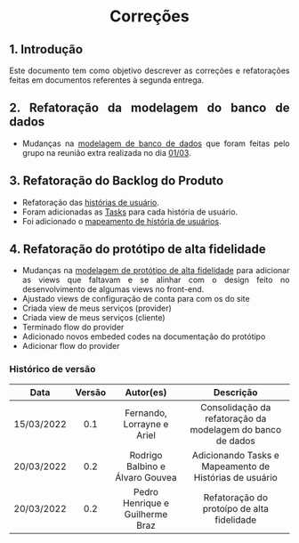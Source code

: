 # <center> Correções

<div align="justify">

## 1. Introdução

Este documento tem como objetivo descrever as correções e refatorações feitas em documentos referentes à segunda entrega.

## 2. Refatoração da modelagem do banco de dados

- Mudanças na [modelagem de banco de dados](./pages/modelagem/modelagemBanco.md) que foram feitas pelo grupo na reunião extra realizada no dia [01/03](./pages/sprints/sprint6/sprint_planning.md?id=observações).

## 3. Refatoração do Backlog do Produto

- Refatoração das [histórias de usuário](./pages/modelagem/backlogPriorizado.md#_5-histórias-de-usuário).
- Foram adicionadas as [Tasks](./pages/modelagem/backlogPriorizado.md#_6-tarefas) para cada história de usuário.
- Foi adicionado o [mapeamento de história de usuários](./pages/modelagem/backlogPriorizado.md#_8-mapeamento-das-histórias-de-usuário).

## 4. Refatoração do protótipo de alta fidelidade

- Mudanças na [modelagem de protótipo de alta fidelidade](./pages/modelagem/prototipoAlta.md) para adicionar as views que faltavam e se alinhar com o design feito no desenvolvimento de algumas views no front-end.
- Ajustado views de configuração de conta para com os do site
- Criada view de meus serviços (provider)
- Criada view de meus serviços (cliente)
- Terminado flow do provider
- Adicionado novos embeded codes na documentação do protótipo
- Adicionar flow do provider

</div>

### Histórico de versão

|    Data    | Versão |            Autor(es)            |                         Descrição                          |
| :--------: | :----: | :-----------------------------: | :--------------------------------------------------------: |
| 15/03/2022 |  0.1   |   Fernando, Lorrayne e Ariel    | Consolidação da refatoração da modelagem do banco de dados |
| 20/03/2022 |  0.2   | Rodrigo Balbino e Álvaro Gouvea |   Adicionando Tasks e Mapeamento de Histórias de usuário   |
| 20/03/2022 |  0.2   | Pedro Henrique e Guilherme Braz |  Refatoração do protoípo de alta fidelidade |   |
